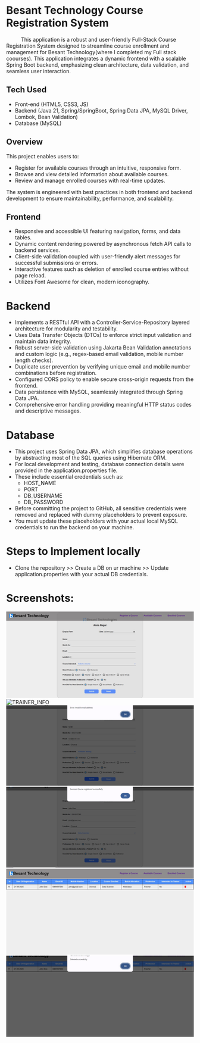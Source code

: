 # Besant Technology Course Registration System
 &nbsp; &nbsp; &nbsp; &nbsp; &nbsp; This application is a robust and user-friendly Full-Stack Course Registration System designed to streamline course enrollment and management for Besant Technology(where I completed my Full stack coourses). 
 This application integrates a dynamic frontend with a scalable Spring Boot backend, emphasizing clean architecture, data validation, and seamless user interaction.

## Tech Used
- Front-end (HTML5, CSS3, JS)
- Backend (Java 21, Spring/SpringBoot, Spring Data JPA, MySQL Driver, Lombok, Bean Validation)
- Database (MySQL)

 ## Overview
 This project enables users to:
- Register for available courses through an intuitive, responsive form.
- Browse and view detailed information about available courses.
- Review and manage enrolled courses with real-time updates.

The system is engineered with best practices in both frontend and backend development to ensure maintainability, performance, and scalability.

## Frontend
- Responsive and accessible UI featuring navigation, forms, and data tables.
- Dynamic content rendering powered by asynchronous fetch API calls to backend services.
- Client-side validation coupled with user-friendly alert messages for successful submissions or errors.
- Interactive features such as deletion of enrolled course entries without page reload.
- Utilizes Font Awesome for clean, modern iconography.

# Backend
- Implements a RESTful API with a Controller-Service-Repository layered architecture for modularity and testability.
- Uses Data Transfer Objects (DTOs) to enforce strict input validation and maintain data integrity.
- Robust server-side validation using Jakarta Bean Validation annotations and custom logic (e.g., regex-based email validation, mobile number length checks).
- Duplicate user prevention by verifying unique email and mobile number combinations before registration.
- Configured CORS policy to enable secure cross-origin requests from the frontend.
- Data persistence with MySQL, seamlessly integrated through Spring Data JPA.
- Comprehensive error handling providing meaningful HTTP status codes and descriptive messages.

# Database
- This project uses Spring Data JPA, which simplifies database operations by abstracting most of the SQL queries using Hibernate ORM.
- For local development and testing, database connection details were provided in the application.properties file.
- These include essential credentials such as:
  - HOST_NAME
  - PORT
  - DB_USERNAME
  - DB_PASSWORD
- Before committing the project to GitHub, all sensitive credentials were removed and replaced with dummy placeholders to prevent exposure.
- You must update these placeholders with your actual local MySQL credentials to run the backend on your machine.

# Steps to Implement locally
- Clone the repository >> Create a DB on ur machine >> Update application.properties with your actual DB credentials.

# Screenshots:
![HOME_PAGE](./screenshots/home.JPG)
![TRAINER_INFO](./screenshots/trainer.JPG)
![ERROR_HANDLING](./screenshots/error.JPG)
![SUCCEESS](./screenshots/success.JPG)
![ENROLLED](./screenshots/db.JPG)
![DELETE_ID](./screenshots/delete.JPG)
